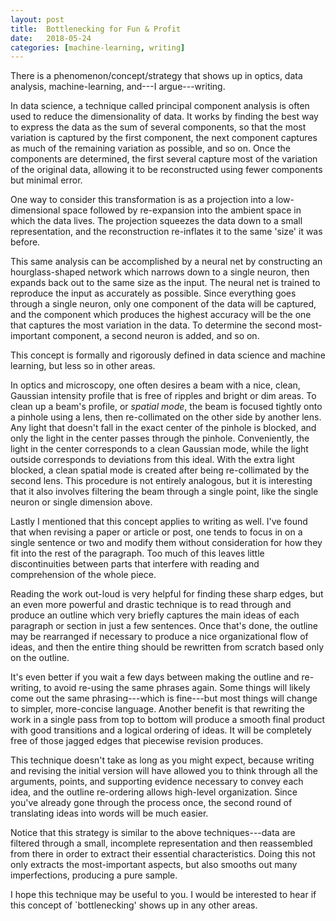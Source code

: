 ```yaml
---
layout: post
title:  Bottlenecking for Fun & Profit
date:   2018-05-24
categories: [machine-learning, writing]
---
```


There is a phenomenon/concept/strategy that shows up in optics, data analysis,
machine-learning, and---I argue---writing.

[comment]: # (This might be way too formal)
In data science, a technique called principal component analysis
is often used to reduce the dimensionality of data.
It works by finding the best way to express the data
as the sum of several components,
so that the most variation is captured by the first component,
the next component captures as much of the remaining variation as possible,
and so on.
Once the components are determined,
the first several capture most of the variation of the original data,
allowing it to be reconstructed using fewer components but minimal error.

One way to consider this transformation is as a projection into
a low-dimensional space followed by re-expansion into the ambient space
in which the data lives.
The projection squeezes the data down to a small representation,
and the reconstruction re-inflates it to the same 'size' it was before.

This same analysis can be accomplished by a neural net
by constructing an hourglass-shaped network
which narrows down to a single neuron,
then expands back out to the same size as the input.
The neural net is trained to reproduce the input as accurately as possible.
Since everything goes through a single neuron,
only one component of the data will be captured,
and the component which produces the highest accuracy
will be the one that captures the most variation in the data.
To determine the second most-important component,
a second neuron is added, and so on.

[comment]: # (This transition suuuucks)
This concept is formally and rigorously defined in data science
and machine learning, but less so in other areas.

[comment]: # (It's totally rigorously defined in optics though)
In optics and microscopy, one often desires a beam with a nice, clean, Gaussian
intensity profile that is free of ripples and bright or dim areas.
To clean up a beam's profile, or _spatial mode_,
the beam is focused tightly onto a pinhole using a lens,
then re-collimated on the other side by another lens.
Any light that doesn't fall in the exact center of the pinhole is blocked,
and only the light in the center passes through the pinhole.
Conveniently, the light in the center corresponds to a clean Gaussian mode,
while the light outside corresponds to deviations from this ideal.
With the extra light blocked, a clean spatial mode is created after
being re-collimated by the second lens.
This procedure is not entirely analogous,
but it is interesting that it also involves filtering the beam
through a single point, like the single neuron or single dimension above.

Lastly I mentioned that this concept applies to writing as well.
I've found that when revising a paper or article or post,
one tends to focus in on a single sentence or two and modify them
without consideration for how they fit into the rest of the paragraph.
Too much of this leaves little discontinuities between parts
that interfere with reading and comprehension of the whole piece.

Reading the work out-loud is very helpful for finding these sharp edges,
but an even more powerful and drastic technique is
to read through and produce an outline which very briefly captures
the main ideas of each paragraph or section in just a few sentences.
Once that's done, the outline may be rearranged if necessary
to produce a nice organizational flow of ideas,
and then the entire thing should be rewritten from scratch
based only on the outline.

[comment]: # (This transition is shit)
It's even better if you wait a few days between making the outline and re-writing,
to avoid re-using the same phrases again.
Some things will likely come out the same phrasing---which is fine---but
most things will change to simpler, more-concise language.
Another benefit is that rewriting the work in a single pass from top to bottom
will produce a smooth final product with good transitions
and a logical ordering of ideas.
It will be completely free of those jagged edges that piecewise revision produces.

[comment]: # (I should probably apply this to this very post)
This technique doesn't take as long as you might expect,
because writing and revising the initial version will have allowed you to think through
all the arguments, points, and supporting evidence necessary to convey each idea,
and the outline re-ordering allows high-level organization.
Since you've already gone through the process once,
the second round of translating ideas into words will be much easier.

Notice that this strategy is similar to the above techniques---data
are filtered through a small, incomplete representation
and then reassembled from there in order to extract their essential characteristics.
Doing this not only extracts the most-important aspects,
but also smooths out many imperfections, producing a pure sample.

I hope this technique may be useful to you.
I would be interested to hear if this concept of `bottlenecking'
shows up in any other areas.

[comment]: # (This brings to mind Ben Franklin's writing practice also)
